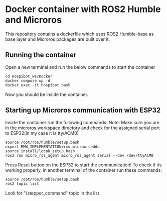 # Docker container with ROS2 Humble and Microros
This repository contains a dockerfile which uses ROS2 Humble-base as base layer and Microros packages are built over it.

## Running the container
Open a new terminal and run the below commands to start the container
```
cd Hospibot_ws/Docker
docker compose up -d
docker exec -it hospibot bash
```
Now you should be inside the container.

## Starting up Microros communication with ESP32
Inside the container run the following commands:
Note: Make sure you are in the microros workspace directory and check for the assigned serial port to ESP32(in my case it is tty/ACM0)
```
source /opt/ros/humble/setup.bash
export RMW_IMPLEMENTATION=rmw_microxrcedds
source install/locak_setup.bash
ros2 run micro_ros_agent micro_ros_agent serial --dev /dev/ttyACM0
```
Press Reset button on the ESP32 to start the communication!
To check if its working properly, in another terminal of the container run these commands:
```
source /opt/ros/humble/setup.bash
ros2 topic list
```
Look for "/stepper_command" topic in the list
